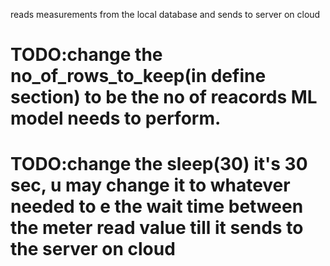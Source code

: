 reads measurements from the local database and sends to server on cloud

# TODO:change the no_of_rows_to_keep(in define section) to be the no of reacords ML model needs to perform.

# TODO:change the sleep(30) it's 30 sec, u may change it to whatever needed to e the wait time between the meter read value till it sends to the server on cloud


